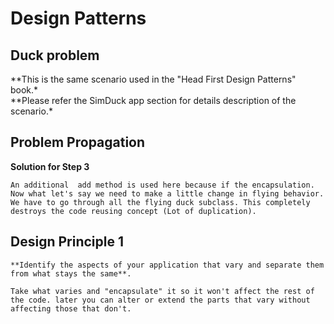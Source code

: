 # **Design Patterns**

## Duck problem

**This is the same scenario used in the "Head First Design Patterns" book.\*  
**Please refer the SimDuck app section for details description of the scenario.\*

## Problem Propagation

**Solution for Step 3**

```
An additional  add method is used here because if the encapsulation. Now what let's say we need to make a little change in flying behavior. We have to go through all the flying duck subclass. This completely destroys the code reusing concept (Lot of duplication).
```

## **Design Principle 1**

```
**Identify the aspects of your application that vary and separate them from what stays the same**.
```

```
Take what varies and "encapsulate" it so it won't affect the rest of the code. later you can alter or extend the parts that vary without affecting those that don't.
```
